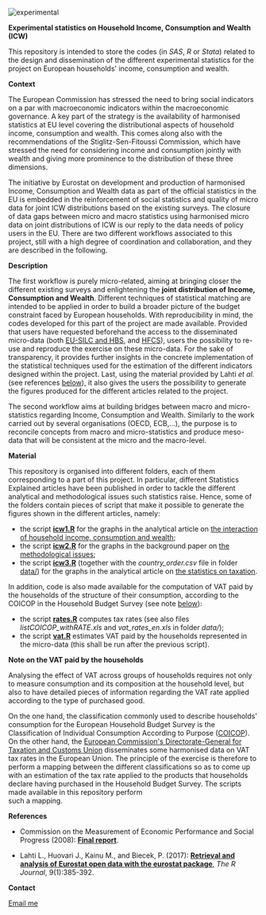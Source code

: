 ![experimental](http://ec.europa.eu/eurostat/statistics-explained/images/9/95/Experimental.png)<br />

**Experimental statistics on Household Income, Consumption and Wealth (ICW)**

This repository is intended to store the codes (in _SAS_, _R_ or _Stata_) related to the design and 
dissemination of the different experimental statistics for the project on European households' 
income, consumption and wealth.

**Context**

The European Commission has stressed the need to bring social indicators on a par with macroeconomic 
indicators within the macroeconomic governance. A key part of the strategy is the availability of 
harmonised statistics at EU level covering the distributional aspects of household income, consumption 
and wealth. This comes along also with the recommendations of the Stiglitz-Sen-Fitoussi Commission, 
which have stressed the need for considering income and consumption jointly with wealth and giving more 
prominence to the distribution of these three dimensions.

The initiative by Eurostat on development and production of harmonised Income, Consumption and Wealth 
data as part of the official statistics in the EU is embedded in the reinforcement of social statistics 
and quality of micro data for joint ICW distributions based on the existing surveys. The closure of data 
gaps between micro and macro statistics using harmonised micro data on joint distributions of ICW is our 
reply to the data needs of policy users in the EU. There are two different workflows associated to this 
project, still with a high degree of coordination and collaboration, and they are described in the following. 

**Description**

The first workflow is purely micro-related, aiming at bringing closer the 
different existing surveys and enlightening the **joint distribution of Income, Consumption and Wealth**. 
Different techniques of statistical matching are intended to be applied in order to build a broader 
picture of the budget constraint faced by European households. 
With reproducibility in mind, the codes developed for this part of the project are made available.
Provided that users have requested beforehand the access to the disseminated micro-data 
(both [EU-SILC and HBS](http://ec.europa.eu/eurostat/web/microdata/overview), 
and [HFCS](https://www.ecb.europa.eu/pub/economic-research/research-networks/html/researcher_hfcn.en.html)),
users the possibility to re-use and reproduce the exercise on these micro-data. 
For the sake of transparency, it provides further insights in the concrete implementation 
of the statistical techniques used for the estimation of the different indicators designed within 
the project. 
Last, using the material provided by Lahti _et al._ (see references [below](#References)), it also 
gives the users the possibility to generate the figures produced for the different 
articles related to the project.

The second workflow aims at building bridges between macro and micro-statistics regarding Income, Consumption 
and Wealth. Similarly to the work carried out by several organisations (OECD, ECB,...), the purpose is to 
reconcile concepts from macro and micro-statistics and produce meso-data that will be consistent at the micro 
and the macro-level.

**Material**

This repository is organised into different folders, each of them corresponding to a part of this project. 
In particular, different Statistics Explained articles have been published in order to tackle the different 
analytical and methodological issues such statistics raise. Hence, some of the folders contain pieces of 
script that make it possible to generate the figures shown in the different articles, namely:
* the script [**icw1.R**](icw1.R) for the graphs in the analytical article on [the interaction of household income, consumption and wealth](http://ec.europa.eu/eurostat/statistics-explained/index.php?title=Interaction_of_household_income,_consumption_and_wealth_-_statistics_on_main_results);
* the script [**icw2.R**](icw2.R) for the graphs in the background paper on [the methodological issues](http://ec.europa.eu/eurostat/statistics-explained/index.php/Interaction_of_household_income,_consumption_and_wealth_-_methodological_issues);
* the script [**icw3.R**](icw3.R) (together with the _country_order.csv_ file in folder [data/](data/)) for the graphs in the analytical article on [the statistics on taxation](http://ec.europa.eu/eurostat/statistics-explained/index.php/Interaction_of_household_income,_consumption_and_wealth_%E2%80%93_statistics_on_taxation).

In addition, code is also made available for the computation of VAT paid by the households 
of the structure of their consumption, according to the COICOP in the Household Budget Survey (see note
[below](#VAT)):
* the script [**rates.R**](rates.R) computes tax rates (see also files _listCOICOP_withRATE.xls_ and _vat_rates_en.xls_ 
 in folder _data/_);
* the script [**vat.R**](rates.R) estimates VAT paid by the households represented in the micro-data (this shall be run
 after the previous script).

**<a name="VAT"></a>Note on the VAT paid by the households**

Analysing the effect of VAT across groups of households requires not only to measure consumption and its 
composition at the household level, but also to have detailed pieces of information regarding the VAT rate
applied according to the type of purchased good.

On the one hand, the classification commonly used to describe households' consumption for the European 
Household Budget Survey is the Classification of Individual Consumption According to Purpose 
([COICOP](https://unstats.un.org/unsd/cr/registry/regcst.asp?Cl=5)). 
On the other hand, the [European Commission's Directorate-General for Taxation and Customs Union](https://ec.europa.eu/taxation_customs/home_en) disseminates some harmonised data on VAT tax rates in the European Union. 
The principle of the exercise is therefore to perform a mapping between the different classifications 
so as to come up with an estimation of the tax rate applied to the products that households declare 
having purchased in the Household Budget Survey. The scripts made available in this repository perform  
such a mapping.

**<a name="References"></a>References**

* Commission on the Measurement of Economic Performance and Social Progress (2008): 
[**Final report**](https://ec.europa.eu/eurostat/documents/118025/118123/Fitoussi+Commission+report).

* Lahti L., Huovari J., Kainu M., and Biecek, P. (2017): 
[**Retrieval and analysis of Eurostat open data with the eurostat package**](https://journal.r-project.org/archive/2017/RJ-2017-019/RJ-2017-019.pdf), _The R Journal_, 9(1):385-392.

**Contact** 

[Email me](mailto:ESTAT-ICW@ec.europa.eu)

